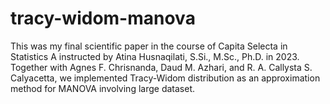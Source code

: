 # tracy-widom-manova
This was my final scientific paper in the course of Capita Selecta in Statistics A instructed by Atina Husnaqilati, S.Si., M.Sc., Ph.D. in 2023. Together with Agnes F. Chrisnanda, Daud M. Azhari, and R. A. Callysta S. Calyacetta, we implemented Tracy-Widom distribution as an approximation method for MANOVA involving large dataset.
